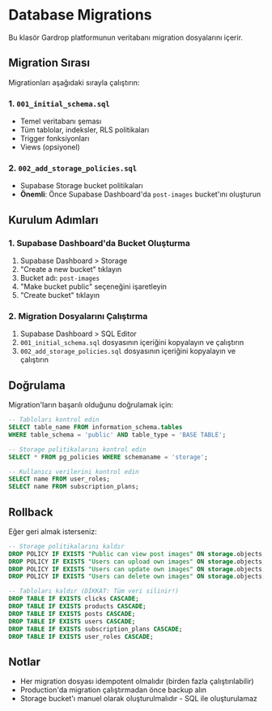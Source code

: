 # Database Migrations

Bu klasör Gardrop platformunun veritabanı migration dosyalarını içerir.

## Migration Sırası

Migrationları aşağıdaki sırayla çalıştırın:

### 1. `001_initial_schema.sql`
- Temel veritabanı şeması
- Tüm tablolar, indeksler, RLS politikaları
- Trigger fonksiyonları
- Views (opsiyonel)

### 2. `002_add_storage_policies.sql`
- Supabase Storage bucket politikaları
- **Önemli**: Önce Supabase Dashboard'da `post-images` bucket'ını oluşturun

## Kurulum Adımları

### 1. Supabase Dashboard'da Bucket Oluşturma
1. Supabase Dashboard > Storage
2. "Create a new bucket" tıklayın
3. Bucket adı: `post-images`
4. "Make bucket public" seçeneğini işaretleyin
5. "Create bucket" tıklayın

### 2. Migration Dosyalarını Çalıştırma
1. Supabase Dashboard > SQL Editor
2. `001_initial_schema.sql` dosyasının içeriğini kopyalayın ve çalıştırın
3. `002_add_storage_policies.sql` dosyasının içeriğini kopyalayın ve çalıştırın

## Doğrulama

Migration'ların başarılı olduğunu doğrulamak için:

```sql
-- Tabloları kontrol edin
SELECT table_name FROM information_schema.tables 
WHERE table_schema = 'public' AND table_type = 'BASE TABLE';

-- Storage politikalarını kontrol edin  
SELECT * FROM pg_policies WHERE schemaname = 'storage';

-- Kullanıcı verilerini kontrol edin
SELECT name FROM user_roles;
SELECT name FROM subscription_plans;
```

## Rollback

Eğer geri almak isterseniz:

```sql
-- Storage politikalarını kaldır
DROP POLICY IF EXISTS "Public can view post images" ON storage.objects;
DROP POLICY IF EXISTS "Users can upload own images" ON storage.objects;
DROP POLICY IF EXISTS "Users can update own images" ON storage.objects;
DROP POLICY IF EXISTS "Users can delete own images" ON storage.objects;

-- Tabloları kaldır (DİKKAT: Tüm veri silinir!)
DROP TABLE IF EXISTS clicks CASCADE;
DROP TABLE IF EXISTS products CASCADE;
DROP TABLE IF EXISTS posts CASCADE;
DROP TABLE IF EXISTS users CASCADE;
DROP TABLE IF EXISTS subscription_plans CASCADE;
DROP TABLE IF EXISTS user_roles CASCADE;
```

## Notlar

- Her migration dosyası idempotent olmalıdır (birden fazla çalıştırılabilir)
- Production'da migration çalıştırmadan önce backup alın
- Storage bucket'ı manuel olarak oluşturulmalıdır - SQL ile oluşturulamaz